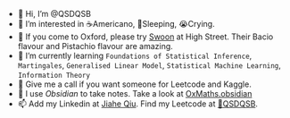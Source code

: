 - 👋 Hi, I’m @QSDQSB
- 👀 I’m interested in ☕️Americano, 🛌Sleeping, 😭Crying.
- 🍨 If you come to Oxford, please try [Swoon](https://www.google.com/maps/place/Swoon+Gelato/@51.7523636,-1.2553511,19.53z/data=!4m5!3m4!1s0x4876c7e0b7495a69:0xdc433c4fd120c980!8m2!3d51.752436!4d-1.2550919) at High Street. Their Bacio flavour and Pistachio flavour are amazing.
- 🌱 I’m currently learning `Foundations of Statistical Inference`, `Martingales`, `Generalised Linear Model`, `Statistical Machine Learning`, `Information Theory`
- 🧺 Give me a call if you want someone for Leetcode and Kaggle.
- 🐽 I use *Obsidian* to take notes. Take a look at [OxMaths.obsidian](https://github.com/QSDQSB/OxMaths.obsidian)
- 📫 Add my Linkedin at [Jiahe Qiu](https://www.linkedin.com/in/jiahe-qiu/). Find my Leetcode at [🧦QSDQSB](https://leetcode.com/QSDQSB/).

<!---
QSDQSB/QSDQSB is a ✨ special ✨ repository because its `README.md` (this file) appears on your GitHub profile.
You can click the Preview link to take a look at your changes.
--->
